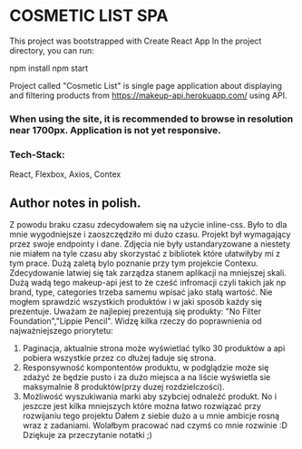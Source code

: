 # COSMETIC LIST SPA
This project was bootstrapped with Create React App
In the project directory, you can run:

npm install
npm start

Project called "Cosmetic List" is single page application about displaying and filtering products from https://makeup-api.herokuapp.com/ using API.

### When using the site, it is recommended to browse in resolution near 1700px. Application is not yet responsive.
### Tech-Stack:
React, Flexbox, Axios, Contex

## Author notes in polish.
Z powodu braku czasu zdecydowałem się na użycie inline-css. Było to dla mnie wygodniejsze i zaoszczędziło mi dużo czasu.
Projekt był wymagający przez swoje endpointy i dane. Zdjęcia nie były ustandaryzowane a niestety nie miałem na tyle czasu aby skorzystać z bibliotek które ułatwiłyby mi z tym prace.
Dużą zaletą bylo poznanie przy tym projekcie Contexu. Zdecydowanie latwiej się tak zarządza stanem aplikacji na mniejszej skali.
Dużą wadą tego makeup-api jest to że cześć infromacji czyli takich jak np brand, type, categories trzeba samemu wpisać jako stałą wartość.
Nie mogłem sprawdzić wszystkich produktów i w jaki sposób każdy się prezentuje.
Uważam że najlepiej prezentują się produkty: "No Filter Foundation","Lippie Pencil".
Widzę kilka rzeczy do poprawnienia od najważniejszego priorytetu:
1. Paginacja, aktualnie strona może wyświetlać tylko 30 produktów a api pobiera wszystkie przez co dłużej ładuje się strona.
2. Responsywność kompontentów produktu, w podglądzie może się zdażyć że będzie pusto i za dużo miejsca a na liście wyświetla sie maksymalnie 8 produktów(przy duzej rozdzielczości).
3. Możliwość wyszukiwania marki aby szybciej odnaleźć produkt.
No i jeszcze jest kilka mniejszych które można łatwo rozwiązać przy rozwijaniu tego projektu
Dałem z siebie dużo a u mnie ambicje rosną wraz z zadaniami.
Wolałbym pracować nad czymś co mnie rozwinie :D
Dziękuje za przeczytanie notatki ;)